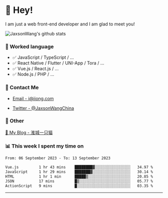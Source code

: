 # 👋 Hey!

I am just a web front-end developer and I am glad to meet you!

![JaxsonWang's github stats](https://github-readme-stats.vercel.app/api?username=JaxsonWang&&show_icons=true&&title_color=1abc9c&&icon_color=1abc9c)


### 📝 Worked language

- ✅ JavaScript / TypeScript / ...
- ✅ React Native / Flutter / UNI-App / Tora / ...
- ✅ Vue.js / React.js / ...
- ✅ Node.js / PHP / ...

### 📮 Contact Me

- [Email - i@iiong.com](mailto:i@iiong.com)

- [Twitter - @JaxsonWangChina](https://twitter.com/JaxsonWangChina)

### 🤪 Other

[📌 My Blog - 淮城一只猫](https://iiong.com)

### 📊 This week I spent my time on

<!--START_SECTION:waka-->

```txt
From: 06 September 2023 - To: 13 September 2023

Vue.js         1 hr 43 mins    ████████▓░░░░░░░░░░░░░░░░   34.97 %
JavaScript     1 hr 29 mins    ███████▓░░░░░░░░░░░░░░░░░   30.14 %
HTML           1 hr 1 min      █████▒░░░░░░░░░░░░░░░░░░░   20.85 %
JSON           17 mins         █▒░░░░░░░░░░░░░░░░░░░░░░░   05.77 %
ActionScript   9 mins          █░░░░░░░░░░░░░░░░░░░░░░░░   03.35 %
```

<!--END_SECTION:waka-->

---
